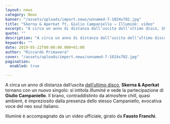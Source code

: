 ```yaml
---
layout: news
category: News
banner: "/assets/uploads/import.news/unnamed-7-1024x702.jpg"
title: "Skerna & Aperkat ft. Giulio Campaniello – Illuminè: video"
excerpt: "A circa un anno di distanza dall’uscita dell’ultimo disco, Skerna & Aperkat tornano con un nuovo singolo: si intitola Illuminè e vede la partecipazione di Giulio Campaniello. Il brano, contraddistinto da atmosfere chill, quasi ambient, è impreziosito dalla presenza dello stesso Campaniello, evocativa voce del neo soul italiano. Illuminè è accompagnato da un video ufficiale, [&hellip"
quote: ""
description: "A circa un anno di distanza dall’uscita dell’ultimo disco, Skerna & Aperkat tornano con un nuovo singolo: si intitola Illuminè e vede la partecipazione di Giulio Campaniello. Il brano, contraddistinto da atmosfere chill, quasi ambient, è impreziosito dalla presenza dello stesso Campaniello, evocativa voce del neo soul italiano. Illuminè è accompagnato da un video ufficiale, [&hellip"
keywords: ""
date: 2019-05-22T00:00:00.000+01:00
author: "Riccardo Primavera"
cover: "/assets/uploads/import.news/unnamed-7-1024x702.jpg"
pagination:
  enabled: true

---
```


A circa un anno di distanza dall’uscita [dell’ultimo disco](https://hotmc.com/skerna-aperkat-non-e-il-disco-dellanno-video/), **Skerna & Aperkat** tornano con un nuovo singolo: si intitola _Illuminè_ e vede la partecipazione di **Giulio Campaniello**. Il brano, contraddistinto da atmosfere chill, quasi ambient, è impreziosito dalla presenza dello stesso Campaniello, evocativa voce del neo soul italiano.

Illuminè è accompagnato da un video ufficiale, girato da **Fausto Franchi**.